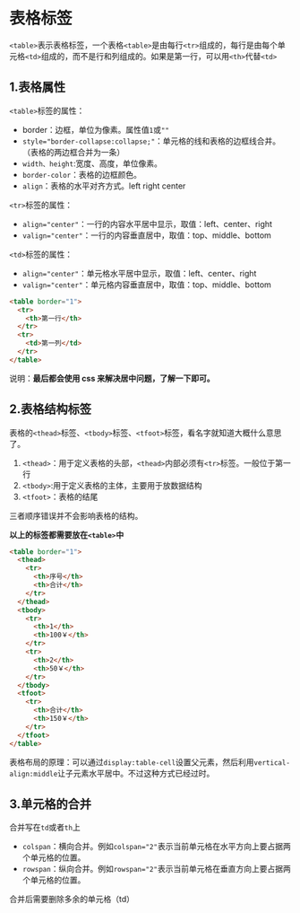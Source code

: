 # 表格标签

`<table>`表示表格标签，一个表格`<table>`是由每行`<tr>`组成的，每行是由每个单元格`<td>`组成的，而不是行和列组成的。如果是第一行，可以用`<th>`代替`<td>`

## 1.表格属性

`<table>`标签的属性：

- border：边框，单位为像素。属性值`1`或`""`
- `style="border-collapse:collapse;"`：单元格的线和表格的边框线合并。（表格的两边框合并为一条）
- `width、height`:宽度、高度，单位像素。
- `border-color`：表格的边框颜色。
- `align`：表格的水平对齐方式。left right center

`<tr>`标签的属性：

- `align="center"`：一行的内容水平居中显示，取值：left、center、right
- `valign="center"`：一行的内容垂直居中，取值：top、middle、bottom

`<td>`标签的属性：

- `align="center"`：单元格水平居中显示，取值：left、center、right
- `valign="center"`：单元格内容垂直居中，取值：top、middle、bottom

```html
<table border="1">
  <tr>
    <th>第一行</th>
  </tr>
  <tr>
    <td>第一列</td>
  </tr>
</table>
```

说明：**最后都会使用 css 来解决居中问题，了解一下即可。**

## 2.表格结构标签

表格的`<thead>`标签、`<tbody>`标签、`<tfoot>`标签，看名字就知道大概什么意思了。

1. `<thead>`：用于定义表格的头部，`<thead>`内部必须有`<tr>`标签。一般位于第一行
2. `<tbody>`:用于定义表格的主体，主要用于放数据结构
3. `<tfoot>`：表格的结尾

三者顺序错误并不会影响表格的结构。

**以上的标签都需要放在`<table>`中**

```html
<table border="1">
  <thead>
    <tr>
      <th>序号</th>
      <th>合计</th>
    </tr>
  </thead>
  <tbody>
    <tr>
      <th>1</th>
      <th>100￥</th>
    </tr>
    <tr>
      <th>2</th>
      <th>50￥</th>
    </tr>
  </tbody>
  <tfoot>
    <tr>
      <th>合计</th>
      <th>150￥</th>
    </tr>
  </tfoot>
</table>
```

表格布局的原理：可以通过`display:table-cell`设置父元素，然后利用`vertical-align:middle`让子元素水平居中。不过这种方式已经过时。

## 3.单元格的合并

合并写在`td`或者`th`上

- `colspan`：横向合并。例如`colspan="2"`表示当前单元格在水平方向上要占据两个单元格的位置。
- `rowspan`：纵向合并。例如`rowspan="2"`表示当前单元格在垂直方向上要占据两个单元格的位置。

合并后需要删除多余的单元格（td）
